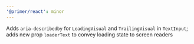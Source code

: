 ```yaml
---
'@primer/react': minor
---
```


Adds `aria-describedby` for `LeadingVisual` and `TrailingVisual` in `TextInput`; adds new prop `loaderText` to convey loading state to screen readers
